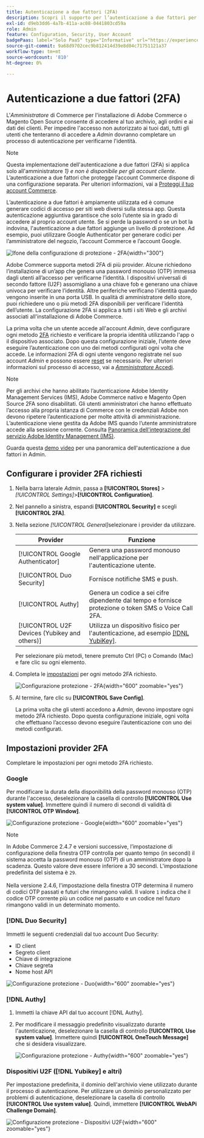 ```yaml
---
title: Autenticazione a due fattori (2FA)
description: Scopri il supporto per l’autenticazione a due fattori per garantire la sicurezza del sistema e dei dati.
exl-id: d9eb3dd6-4a7b-411a-ac08-0441803cd59a
role: Admin
feature: Configuration, Security, User Account
badgePaas: label="Solo PaaS" type="Informative" url="https://experienceleague.adobe.com/it/docs/commerce/user-guides/product-solutions" tooltip="Applicabile solo ai progetti Adobe Commerce on Cloud (infrastruttura PaaS gestita da Adobe) e ai progetti on-premise."
source-git-commit: 9a68d9702cec9b812414d39e8d04c71751121a37
workflow-type: tm+mt
source-wordcount: '810'
ht-degree: 0%

---
```


# Autenticazione a due fattori (2FA)

L&#39;_Amministratore_ di Commerce per l&#39;installazione di Adobe Commerce o Magento Open Source consente di accedere al tuo archivio, agli ordini e ai dati dei clienti. Per impedire l&#39;accesso non autorizzato ai tuoi dati, tutti gli utenti che tenteranno di accedere a _Admin_ dovranno completare un processo di autenticazione per verificarne l&#39;identità.

>[!NOTE]
>
>Questa implementazione dell&#39;autenticazione a due fattori (2FA) si applica solo all&#39;amministratore _1&rbrace; e non è disponibile per gli account cliente._ L’autenticazione a due fattori che protegge l’account Commerce dispone di una configurazione separata. Per ulteriori informazioni, vai a [Proteggi il tuo account Commerce](../getting-started/commerce-account-secure.md).

L’autenticazione a due fattori è ampiamente utilizzata ed è comune generare codici di accesso per siti web diversi sulla stessa app. Questa autenticazione aggiuntiva garantisce che solo l’utente sia in grado di accedere al proprio account utente. Se si perde la password o se un bot la indovina, l&#39;autenticazione a due fattori aggiunge un livello di protezione. Ad esempio, puoi utilizzare Google Authenticator per generare codici per l’amministratore del negozio, l’account Commerce e l’account Google.

![Ifone della configurazione di protezione - 2FA](./assets/google-authenticator-iphone.png){width="300"}

Adobe Commerce supporta metodi 2FA di più provider. Alcune richiedono l’installazione di un’app che genera una password monouso (OTP) immessa dagli utenti all’accesso per verificarne l’identità. I dispositivi universali di secondo fattore (U2F) assomigliano a una chiave fob e generano una chiave univoca per verificare l’identità. Altre periferiche verificano l&#39;identità quando vengono inserite in una porta USB. In qualità di amministratore dello store, puoi richiedere uno o più metodi 2FA disponibili per verificare l’identità dell’utente. La configurazione 2FA si applica a tutti i siti Web e gli archivi associati all&#39;installazione di Adobe Commerce.

La prima volta che un utente accede all&#39;account _Admin_, deve configurare ogni metodo [2FA](../configuration-reference/security/2fa.md) richiesto e verificare la propria identità utilizzando l&#39;app o il dispositivo associato. Dopo questa configurazione iniziale, l’utente deve eseguire l’autenticazione con uno dei metodi configurati ogni volta che accede. Le informazioni 2FA di ogni utente vengono registrate nel suo account _Admin_ e possono essere [reset](security-two-factor-authentication-manage.md) se necessario. Per ulteriori informazioni sul processo di accesso, vai a [_Amministratore_ Accedi](../getting-started/admin-signin.md).

>[!NOTE]
>
>Per gli archivi che hanno abilitato l’autenticazione Adobe Identity Management Services (IMS), Adobe Commerce nativo e Magento Open Source 2FA sono disabilitati. Gli utenti amministratori che hanno effettuato l’accesso alla propria istanza di Commerce con le credenziali Adobe non devono ripetere l’autenticazione per molte attività di amministrazione. L’autenticazione viene gestita da Adobe IMS quando l’utente amministratore accede alla sessione corrente. Consulta [Panoramica dell&#39;integrazione del servizio Adobe Identity Management (IMS)](https://experienceleague.adobe.com/docs/commerce-admin/start/admin/ims/adobe-ims-integration-overview.html?lang=it).

Guarda questa [demo video](https://video.tv.adobe.com/v/339104?quality=12&learn=on) per una panoramica dell&#39;autenticazione a due fattori in Admin.

## Configurare i provider 2FA richiesti

1. Nella barra laterale _Admin_, passa a **[!UICONTROL Stores]** > _[!UICONTROL Settings]_>**[!UICONTROL Configuration]**.

1. Nel pannello a sinistra, espandi **[!UICONTROL Security]** e scegli **[!UICONTROL 2FA]**.

1. Nella sezione _[!UICONTROL General]_&#x200B;selezionare i provider da utilizzare.

   | Provider | Funzione |
   |--- |--- |
   | [!UICONTROL Google Authenticator] | Genera una password monouso nell&#39;applicazione per l&#39;autenticazione utente. |
   | [!UICONTROL Duo Security] | Fornisce notifiche SMS e push. |
   | [!UICONTROL Authy] | Genera un codice a sei cifre dipendente dal tempo e fornisce protezione o token SMS o Voice Call 2FA. |
   | [!UICONTROL U2F Devices (Yubikey and others)] | Utilizza un dispositivo fisico per l&#39;autenticazione, ad esempio [[!DNL YubiKey]](https://www.yubico.com/). |

   Per selezionare più metodi, tenere premuto Ctrl (PC) o Comando (Mac) e fare clic su ogni elemento.

1. Completa le [impostazioni](../configuration-reference/security/2fa.md) per ogni metodo 2FA richiesto.

   ![Configurazione protezione - 2FA](../configuration-reference/security/assets/2fa-general.png){width="600" zoomable="yes"}

1. Al termine, fare clic su **[!UICONTROL Save Config]**.

   La prima volta che gli utenti accedono a _Admin_, devono impostare ogni metodo 2FA richiesto. Dopo questa configurazione iniziale, ogni volta che effettuano l’accesso devono eseguire l’autenticazione con uno dei metodi configurati.

## Impostazioni provider 2FA

Completare le impostazioni per ogni metodo 2FA richiesto.

### Google

Per modificare la durata della disponibilità della password monouso (OTP) durante l&#39;accesso, deselezionare la casella di controllo **[!UICONTROL Use system value]**. Immettere quindi il numero di secondi di validità di **[!UICONTROL OTP Window]**.

![Configurazione protezione - Google](../configuration-reference/security/assets/2fa-google.png){width="600" zoomable="yes"}

>[!NOTE]
>
>In Adobe Commerce 2.4.7 e versioni successive, l’impostazione di configurazione della finestra OTP controlla per quanto tempo (in secondi) il sistema accetta la password monouso (OTP) di un amministratore dopo la scadenza. Questo valore deve essere inferiore a 30 secondi. L&#39;impostazione predefinita del sistema è `29`.<br><br> Nella versione 2.4.6, l&#39;impostazione della finestra OTP determina il numero di codici OTP passati e futuri che rimangono validi. Il valore `1` indica che il codice OTP corrente più un codice nel passato e un codice nel futuro rimangono validi in un determinato momento.

### [!DNL Duo Security]

Immetti le seguenti credenziali dal tuo account Duo Security:

- ID client
- Segreto client
- Chiave di integrazione
- Chiave segreta
- Nome host API

![Configurazione protezione - Duo](../configuration-reference/security/assets/2fa-duo-security.png){width="600" zoomable="yes"}

### [!DNL Authy]

1. Immetti la chiave API dal tuo account [!DNL Authy].

1. Per modificare il messaggio predefinito visualizzato durante l&#39;autenticazione, deselezionare la casella di controllo **[!UICONTROL Use system value]**. Immettere quindi **[!UICONTROL OneTouch Message]** che si desidera visualizzare.

   ![Configurazione protezione - Authy](../configuration-reference/security/assets/2fa-authy.png){width="600" zoomable="yes"}

### Dispositivi U2F ([!DNL Yubikey] e altri)

Per impostazione predefinita, il dominio dell&#39;archivio viene utilizzato durante il processo di autenticazione. Per utilizzare un dominio personalizzato per problemi di autenticazione, deselezionare la casella di controllo **[!UICONTROL Use system value]**. Quindi, immettere **[!UICONTROL WebAPi Challenge Domain]**.

![Configurazione protezione - Dispositivi U2F](../configuration-reference/security/assets/2fa-u2f-key.png){width="600" zoomable="yes"}
